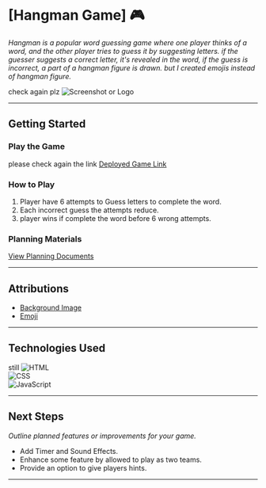 # [Hangman Game] 🎮

_Hangman is a popular word guessing game where one player thinks of a word, and the other player tries to guess it by suggesting letters. if the guesser suggests a correct letter, it's revealed in the word, if the guess is incorrect, a part of a hangman figure is drawn. but I created emojis instead of hangman figure._

check again plz
![Screenshot or Logo](https://i.imgur.com/Ea0YFMO.png)  

----------

## Getting Started

### Play the Game

please check again the link
[Deployed Game Link](https://github.com/JassimHayat/Hangman) 

### How to Play

1. Player have 6 attempts to Guess letters to complete the word.
2. Each incorrect guess the attempts reduce.
3.  player wins if complete the word before 6 wrong attempts.

### Planning Materials

[View Planning Documents](https://trello.com/b/l2GmDYRX/my-project1-hangman)

----------

## Attributions

-   [Background Image](https://www.istockphoto.com/photo/word-brand-on-blue-background-gm868866930-144875825)
-   [Emoji](https://excellence-it.co.uk/insights/bring-up-emoji-window/#:~:text=Press%20Windows%20key%20%2B%20.,emoji%20panel%20will%20pop%20up.)

----------

## Technologies Used
still
![HTML](https://img.shields.io/badge/-HTML-E34F26?logo=html5&logoColor=white&style=flat-square)  
![CSS](https://img.shields.io/badge/-CSS-1572B6?logo=css3&logoColor=white&style=flat-square)  
![JavaScript](https://img.shields.io/badge/-JavaScript-F7DF1E?logo=javascript&logoColor=black&style=flat-square)

----------

## Next Steps

_Outline planned features or improvements for your game._

-   Add Timer and Sound Effects.
-   Enhance some feature by allowed to play as two teams.
-   Provide an option to give players hints.


----------
